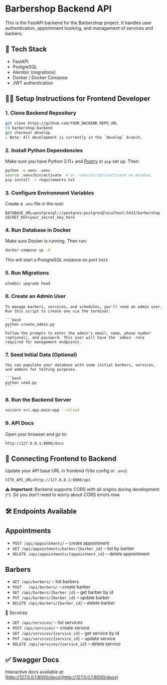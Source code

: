 ﻿# Barbershop Backend API

This is the FastAPI backend for the Barbershop project. It handles user authentication, appointment booking, and management of services and barbers.

## 🔧 Tech Stack
- FastAPI
- PostgreSQL
- Alembic (migrations)
- Docker / Docker Compose
- JWT authentication

## 🧑‍💻 Setup Instructions for Frontend Developer

### 1. Clone Backend Repository

```bash
git clone https://github.com/YOUR_BACKEND_REPO_URL
cd barbershop-backend
git checkout develop
⚠️ Note: All development is currently in the `develop` branch.
```

### 2. Install Python Dependencies

Make sure you have Python 3.11+ and [Poetry](https://python-poetry.org/docs/) or `pip` set up. Then:

```bash
python -m venv .venv
source .venv/bin/activate  # or .venv\Scripts\activate on Windows
pip install -r requirements.txt
```

### 3. Configure Environment Variables

Create a `.env` file in the root:

```env
DATABASE_URL=postgresql://postgres:postgres@localhost:5433/barbershop
SECRET_KEY=your_secret_key_here
```

### 4. Run Database in Docker

Make sure Docker is running. Then run:

```bash
docker-compose up -d
```

This will start a PostgreSQL instance on port `5433`.

### 5. Run Migrations

```bash
alembic upgrade head
```

### 6.  **Create an Admin User**

    To manage barbers, services, and schedules, you'll need an admin user. Run this script to create one via the terminal:

    ```bash
    python create_admin.py
    ```
    Follow the prompts to enter the admin's email, name, phone number (optional), and password. This user will have the `admin` role required for management endpoints.

### 7.  **Seed Initial Data (Optional)**

    You can populate your database with some initial barbers, services, and addons for testing purposes.

    ```bash
    python seed.py
    ```


### 8. Run the Backend Server

```bash
uvicorn src.app.main:app --reload
```

### 9. API Docs

Open your browser and go to:

```
http://127.0.0.1:8000/docs
```

## 🔌 Connecting Frontend to Backend

Update your API base URL in frontend (Vite config or `.env`):

```
VITE_API_URL=http://127.0.0.1:8000/api
```

⚠️ **Important**: Backend supports CORS with all origins during development (`*`). So you don’t need to worry about CORS errors now.

## 🛠 Endpoints Available

## Appointments

- `POST /api/appointments/` – create appointment
- `GET /api/appointments/barber/{barber_id}` – list by barber
- `DELETE /api/appointments/{appointment_id}` – delete appointment

## Barbers
- `GET /api/barbers/` – list barbers
- `POST   /api/barbers/` – create barber
- `GET /api/barbers/{barber_id}` – get barber by id
- `PUT /api/barbers/{barber_id}` – update barber
- `DELETE /api/barbers/{barber_id}` – delete barber

💼 Services

- `GET /api/services/` – list services
- `POST /api/services/` – create service
- `GET /api/services/{service_id}` – get service by id
- `PUT /api/services/{service_id}` – update service
- `DELETE /api/services/{service_id}` – delete service

## ✅ Swagger Docs

Interactive docs available at:  
[http://127.0.0.1:8000/docs](http://127.0.0.1:8000/docs)
